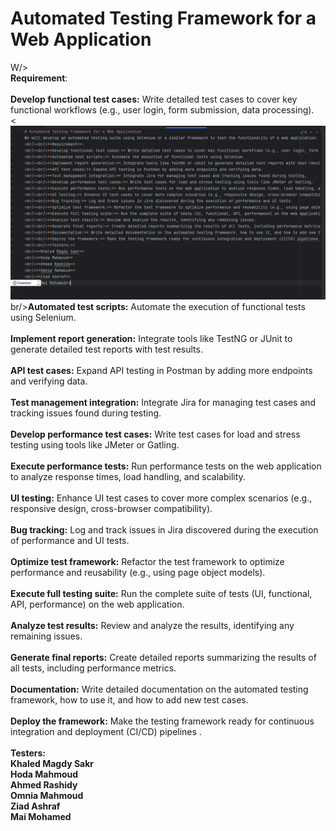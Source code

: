 # Automated Testing Framework for a Web Application
W/><br/>**Requirement**:
<br/><br/>**Develop functional test cases:** Write detailed test cases to cover key functional workflows (e.g., user login, form submission, data processing).
<br/><![img.png](img.png)br/>**Automated test scripts:** Automate the execution of functional tests using Selenium.
<br/><br/>**Implement report generation:** Integrate tools like TestNG or JUnit to generate detailed test reports with test results.
<br/><br/>**API test cases:** Expand API testing in Postman by adding more endpoints and verifying data.
<br/><br/>**Test management integration:** Integrate Jira for managing test cases and tracking issues found during testing.
<br/><br/>**Develop performance test cases:** Write test cases for load and stress testing using tools like JMeter or Gatling.
<br/><br/>**Execute performance tests:** Run performance tests on the web application to analyze response times, load handling, and scalability.
<br/><br/>**UI testing:** Enhance UI test cases to cover more complex scenarios (e.g., responsive design, cross-browser compatibility).
<br/><br/>**Bug tracking:** Log and track issues in Jira discovered during the execution of performance and UI tests.
<br/><br/>**Optimize test framework:** Refactor the test framework to optimize performance and reusability (e.g., using page object models).
<br/><br/>**Execute full testing suite:** Run the complete suite of tests (UI, functional, API, performance) on the web application.
<br/><br/>**Analyze test results:** Review and analyze the results, identifying any remaining issues.
<br/><br/>**Generate final reports:** Create detailed reports summarizing the results of all tests, including performance metrics.
<br/><br/>**Documentation:** Write detailed documentation on the automated testing framework, how to use it, and how to add new test cases.
<br/><br/>**Deploy the framework:** Make the testing framework ready for continuous integration and deployment (CI/CD) pipelines .
<br/><br/>**Testers:**
<br/>**Khaled Magdy Sakr**
<br/>**Hoda Mahmoud**
<br/>**Ahmed Rashidy**
<br/>**Omnia Mahmoud**
<br/>**Ziad Ashraf**
<br/>**Mai Mohamed**
